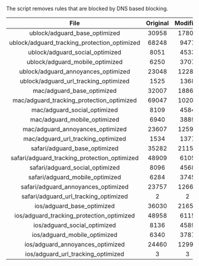 The script removes rules that are blocked by DNS based blocking.


| File | Original | Modified |
|:----:|:-----:|:-----:|
| ublock/adguard_base_optimized | 30958 | 17806 |
| ublock/adguard_tracking_protection_optimized | 68248 | 9477 |
| ublock/adguard_social_optimized | 8051 | 4533 |
| ublock/adguard_mobile_optimized | 6250 | 3707 |
| ublock/adguard_annoyances_optimized | 23048 | 12284 |
| ublock/adguard_url_tracking_optimized | 1525 | 1368 |
| mac/adguard_base_optimized | 32007 | 18866 |
| mac/adguard_tracking_protection_optimized | 69047 | 10206 |
| mac/adguard_social_optimized | 8109 | 4584 |
| mac/adguard_mobile_optimized | 6940 | 3889 |
| mac/adguard_annoyances_optimized | 23607 | 12591 |
| mac/adguard_url_tracking_optimized | 1534 | 1377 |
| safari/adguard_base_optimized | 35282 | 21152 |
| safari/adguard_tracking_protection_optimized | 48909 | 6105 |
| safari/adguard_social_optimized | 8096 | 4568 |
| safari/adguard_mobile_optimized | 6284 | 3745 |
| safari/adguard_annoyances_optimized | 23757 | 12668 |
| safari/adguard_url_tracking_optimized | 2 | 2 |
| ios/adguard_base_optimized | 36030 | 21658 |
| ios/adguard_tracking_protection_optimized | 48958 | 6115 |
| ios/adguard_social_optimized | 8136 | 4589 |
| ios/adguard_mobile_optimized | 6340 | 3787 |
| ios/adguard_annoyances_optimized | 24460 | 12998 |
| ios/adguard_url_tracking_optimized | 3 | 3 |